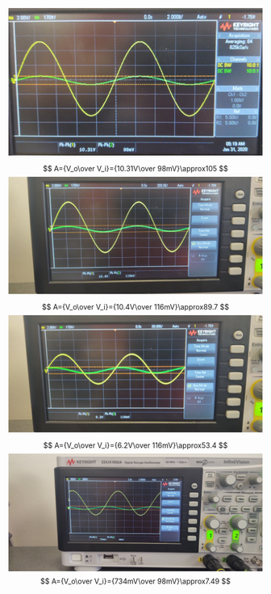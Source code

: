 ![100hz](Untitled.assets/100hz.jpg)

$$
A={V_o\over V_i}={10.31V\over 98mV}\approx105
$$
![1khz](Untitled.assets/1khz.jpg)

$$
A={V_o\over V_i}={10.4V\over 116mV}\approx89.7
$$
![10khz](Untitled.assets/10khz.jpg)

$$
A={V_o\over V_i}={6.2V\over 116mV}\approx53.4
$$
![100khz](Untitled.assets/100khz.jpg)
$$
A={V_o\over V_i}={734mV\over 98mV}\approx7.49
$$
